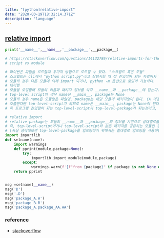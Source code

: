 ```yaml
---
title: "[python]relative-import"
date: "2020-03-19T18:32:14.371Z"
description: "language"
---
```


## [relative import](https://github.com/tinyhhj/algorithm/tree/master/src/python/relative_import)

```python
print('__name__',__name__,'__package__',__package__)

# https://stackoverflow.com/questions/14132789/relative-imports-for-the-billionth-time/14132912#14132912
# script vs module

# 파이썬은 파일을 로드할때 두가지 방법으로 로드할 수 있다. "스크립트 혹은 모듈"
# 스크립트는 cli에서 "python script.py"라고 실행시킬 때 첫 진입점이 되는 파일이자 top-level script로 단 하나만 존재한다.
# 모듈의 경우 다른 모듈에 의해 import 되거나, python -m 옵션으로 로딩이 가능하다.
# 네이밍
# 모듈을 로딩할때 모듈의 이름과 패키지 정보를 각각 __name__과 __package__에 담는다.
# top-level script의 경우 name은 __main__, package는 None
# 모듈의 경우 name은 모듈명은 파일명, package는 해당 모듈의 패키지명이 된다. (A 의경우 package_A 단, cli에서 직접 A를
# 호출한다면 top-level-script가 되므로 name은 __main__, package는 None이 된다.)
# 즉 프로그램 진입점이 되는 top-level-script가 top-level-package가 되는것이고, 모듈명에 .(dot)이 없다면 패키지의 일부인것이다.

# relative import
# relative package는 모듈의 __name__과 __package__의 정보를 기반으로 상대경로를 찾는다
# 즉, top-level-script이거나 top-level-script와 같은 패키지를 공유하는 모듈인 경우 상대경로 임포팅이 되지 않는것이다.
# (사실 생각해보면 top-level-package를 임포팅하기 위해서는 절대경로 임포팅을 사용하면 된다
import importlib
def setname(name):
    import warnings
    def pprint(module,package=None):
        try:
            importlib.import_module(module,package)
        except:
            warnings.warn(f'{f"from {package}" if package is not None else ""} import module {module} can`t import from {name}')
    return pprint


msg =setname(__name__)
msg('D')
msg('.D')
msg('package_A.A')
msg('package_B.B')
msg('package_A.package_AA.AA')

```

### reference

- [stackoverflow](https://stackoverflow.com/questions/14132789/relative-imports-for-the-billionth-time/14132912#14132912)
